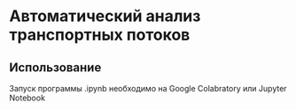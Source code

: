 # Автоматический анализ транспортных потоков

## Использование

Запуск программы .ipynb необходимо на Google Colabratory или Jupyter Notebook
